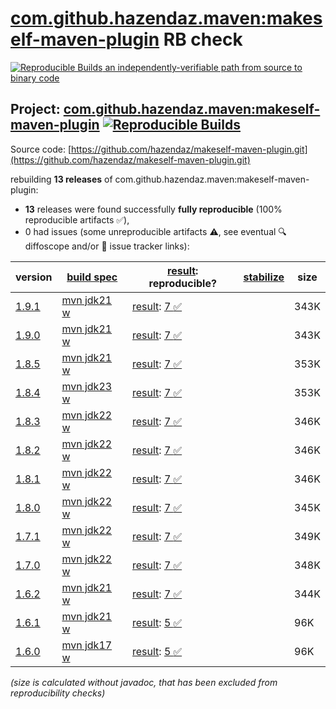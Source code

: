 [com.github.hazendaz.maven:makeself-maven-plugin](https://central.sonatype.com/artifact/com.github.hazendaz.maven/makeself-maven-plugin/versions) RB check
=======

[![Reproducible Builds](https://reproducible-builds.org/images/logos/rb.svg) an independently-verifiable path from source to binary code](https://reproducible-builds.org/)

## Project: [com.github.hazendaz.maven:makeself-maven-plugin](https://central.sonatype.com/artifact/com.github.hazendaz.maven/makeself-maven-plugin/versions) [![Reproducible Builds](https://img.shields.io/endpoint?url=https://raw.githubusercontent.com/jvm-repo-rebuild/reproducible-central/master/content/com/github/hazendaz/maven/makeself-maven-plugin/badge.json)](https://github.com/jvm-repo-rebuild/reproducible-central/blob/master/content/com/github/hazendaz/maven/makeself-maven-plugin/README.md)

Source code: [https://github.com/hazendaz/makeself-maven-plugin.git](https://github.com/hazendaz/makeself-maven-plugin.git)

rebuilding **13 releases** of com.github.hazendaz.maven:makeself-maven-plugin:
- **13** releases were found successfully **fully reproducible** (100% reproducible artifacts :white_check_mark:),
- 0 had issues (some unreproducible artifacts :warning:, see eventual :mag: diffoscope and/or :memo: issue tracker links):

| version | [build spec](/BUILDSPEC.md) | [result](https://reproducible-builds.org/docs/jvm/): reproducible? | [stabilize](https://github.com/google/oss-rebuild/blob/main/cmd/stabilize/README.md) | size |
| -- | --------- | ------ | ------ | -- |
| [1.9.1](https://central.sonatype.com/artifact/com.github.hazendaz.maven/makeself-maven-plugin/1.9.1/pom) | [mvn jdk21 w](makeself-maven-plugin-1.9.1.buildspec) | [result](makeself-maven-plugin-1.9.1.buildinfo): [7 :white_check_mark: ](makeself-maven-plugin-1.9.1.buildcompare) | | 343K |
| [1.9.0](https://central.sonatype.com/artifact/com.github.hazendaz.maven/makeself-maven-plugin/1.9.0/pom) | [mvn jdk21 w](makeself-maven-plugin-1.9.0.buildspec) | [result](makeself-maven-plugin-1.9.0.buildinfo): [7 :white_check_mark: ](makeself-maven-plugin-1.9.0.buildcompare) | | 343K |
| [1.8.5](https://central.sonatype.com/artifact/com.github.hazendaz.maven/makeself-maven-plugin/1.8.5/pom) | [mvn jdk21 w](makeself-maven-plugin-1.8.5.buildspec) | [result](makeself-maven-plugin-1.8.5.buildinfo): [7 :white_check_mark: ](makeself-maven-plugin-1.8.5.buildcompare) | | 353K |
| [1.8.4](https://central.sonatype.com/artifact/com.github.hazendaz.maven/makeself-maven-plugin/1.8.4/pom) | [mvn jdk23 w](makeself-maven-plugin-1.8.4.buildspec) | [result](makeself-maven-plugin-1.8.4.buildinfo): [7 :white_check_mark: ](makeself-maven-plugin-1.8.4.buildcompare) | | 353K |
| [1.8.3](https://central.sonatype.com/artifact/com.github.hazendaz.maven/makeself-maven-plugin/1.8.3/pom) | [mvn jdk22 w](makeself-maven-plugin-1.8.3.buildspec) | [result](makeself-maven-plugin-1.8.3.buildinfo): [7 :white_check_mark: ](makeself-maven-plugin-1.8.3.buildcompare) | | 346K |
| [1.8.2](https://central.sonatype.com/artifact/com.github.hazendaz.maven/makeself-maven-plugin/1.8.2/pom) | [mvn jdk22 w](makeself-maven-plugin-1.8.2.buildspec) | [result](makeself-maven-plugin-1.8.2.buildinfo): [7 :white_check_mark: ](makeself-maven-plugin-1.8.2.buildcompare) | | 346K |
| [1.8.1](https://central.sonatype.com/artifact/com.github.hazendaz.maven/makeself-maven-plugin/1.8.1/pom) | [mvn jdk22 w](makeself-maven-plugin-1.8.1.buildspec) | [result](makeself-maven-plugin-1.8.1.buildinfo): [7 :white_check_mark: ](makeself-maven-plugin-1.8.1.buildcompare) | | 346K |
| [1.8.0](https://central.sonatype.com/artifact/com.github.hazendaz.maven/makeself-maven-plugin/1.8.0/pom) | [mvn jdk22 w](makeself-maven-plugin-1.8.0.buildspec) | [result](makeself-maven-plugin-1.8.0.buildinfo): [7 :white_check_mark: ](makeself-maven-plugin-1.8.0.buildcompare) | | 345K |
| [1.7.1](https://central.sonatype.com/artifact/com.github.hazendaz.maven/makeself-maven-plugin/1.7.1/pom) | [mvn jdk22 w](makeself-maven-plugin-1.7.1.buildspec) | [result](makeself-maven-plugin-1.7.1.buildinfo): [7 :white_check_mark: ](makeself-maven-plugin-1.7.1.buildcompare) | | 349K |
| [1.7.0](https://central.sonatype.com/artifact/com.github.hazendaz.maven/makeself-maven-plugin/1.7.0/pom) | [mvn jdk22 w](makeself-maven-plugin-1.7.0.buildspec) | [result](makeself-maven-plugin-1.7.0.buildinfo): [7 :white_check_mark: ](makeself-maven-plugin-1.7.0.buildcompare) | | 348K |
| [1.6.2](https://central.sonatype.com/artifact/com.github.hazendaz.maven/makeself-maven-plugin/1.6.2/pom) | [mvn jdk21 w](makeself-maven-plugin-1.6.2.buildspec) | [result](makeself-maven-plugin-1.6.2.buildinfo): [7 :white_check_mark: ](makeself-maven-plugin-1.6.2.buildcompare) | | 344K |
| [1.6.1](https://central.sonatype.com/artifact/com.github.hazendaz.maven/makeself-maven-plugin/1.6.1/pom) | [mvn jdk21 w](makeself-maven-plugin-1.6.1.buildspec) | [result](makeself-maven-plugin-1.6.1.buildinfo): [5 :white_check_mark: ](makeself-maven-plugin-1.6.1.buildcompare) | | 96K |
| [1.6.0](https://central.sonatype.com/artifact/com.github.hazendaz.maven/makeself-maven-plugin/1.6.0/pom) | [mvn jdk17 w](makeself-maven-plugin-1.6.0.buildspec) | [result](makeself-maven-plugin-1.6.0.buildinfo): [5 :white_check_mark: ](makeself-maven-plugin-1.6.0.buildcompare) | | 96K |

<i>(size is calculated without javadoc, that has been excluded from reproducibility checks)</i>
